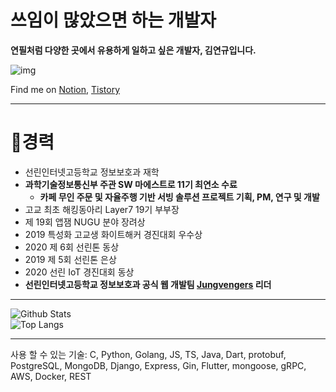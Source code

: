 # 쓰임이 많았으면 하는 개발자

**연필처럼 다양한 곳에서 유용하게 일하고 싶은 개발자, 김연규입니다.**

![img](https://www.notion.so/image/https%3A%2F%2Fs3-us-west-2.amazonaws.com%2Fsecure.notion-static.com%2F2e45b556-b0ff-41d0-9df9-41b1b1fb06ef%2F125192660_1659853970862136_2017992241625194370_o.jpg?table=block&id=08e90ef2-08de-480a-9d4e-2902615eb27f&width=3010&userId=354bc423-f349-4897-8e98-181e8dab2fd7&cache=v2)

Find me on [Notion](https://www.notion.so/yeongyu/08e90ef208de480a9d4e2902615eb27f), [Tistory](https://code-yeongyu.tistory.com)

---

# 🥇경력

- 선린인터넷고등학교 정보보호과 재학
- **과학기술정보통신부 주관 SW 마에스트로 11기 최연소 수료**
  - **카페 무인 주문 및 자율주행 기반 서빙 솔루션 프로젝트 기획, PM, 연구 및 개발**
- 고교 최초 해킹동아리 Layer7 19기 부부장
- 제 19회 앱잼 NUGU 분야 장려상
- 2019 특성화 고교생 화이트해커 경진대회 우수상
- 2020 제 6회 선린톤 동상
- 2019 제 5회 선린톤 은상
- 2020 선린 IoT 경진대회 동상
- **선린인터넷고등학교 정보보호과 공식 웹 개발팀 [Jungvengers](https://github.com/jungvengers) 리더**

---

![Github Stats](https://github-readme-stats.vercel.app/api?username=code-yeongyu&show_icons=true)  
![Top Langs](https://github-readme-stats.vercel.app/api/top-langs/?username=code-yeongyu)

---

사용 할 수 있는 기술:
C, Python, Golang, JS, TS, Java, Dart, protobuf, PostgreSQL, MongoDB, Django, Express, Gin, Flutter, mongoose, gRPC, AWS, Docker, REST
